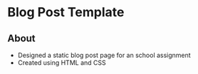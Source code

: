 # Blog Post Template

## About
- Designed a static blog post page for an school assignment 
- Created using HTML and CSS
